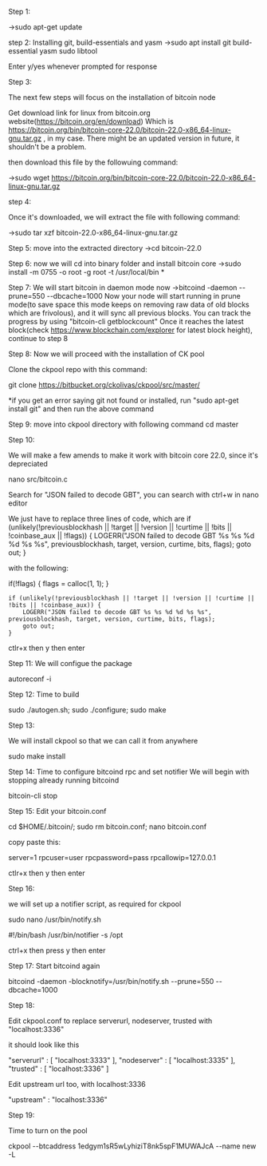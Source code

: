 Step 1:

->sudo apt-get update

step 2:
Installing git, build-essentials and yasm
->sudo apt install git build-essential yasm sudo libtool
 
Enter y/yes whenever prompted for response

Step 3:

The next few steps will focus on the installation of bitcoin node

Get download link for linux from bitcoin.org website(https://bitcoin.org/en/download)
Which is https://bitcoin.org/bin/bitcoin-core-22.0/bitcoin-22.0-x86_64-linux-gnu.tar.gz , in my case. There might be an updated version in future, it shouldn't be a problem.

then download this file by the followuing command:

->sudo wget https://bitcoin.org/bin/bitcoin-core-22.0/bitcoin-22.0-x86_64-linux-gnu.tar.gz

step 4:

Once it's downloaded, we will extract the file with following command:

->sudo tar xzf bitcoin-22.0-x86_64-linux-gnu.tar.gz


Step 5:
move into the extracted directory
->cd bitcoin-22.0


Step 6:
now we will cd into binary folder and install bitcoin core
->sudo install -m 0755 -o root -g root -t /usr/local/bin *

Step 7:
We will start bitcoin in daemon mode now
->bitcoind -daemon --prune=550 --dbcache=1000
Now your node will start running in prune mode(to save space this mode keeps on removing raw data of old blocks which are frivolous), and it will sync all previous blocks.
You can track the progress by using "bitcoin-cli getblockcount"
Once it reaches the latest block(check https://www.blockchain.com/explorer for latest block height), continue to step 8 

Step 8:
Now we will proceed with the installation of CK pool


Clone the ckpool repo with this command:

git clone https://bitbucket.org/ckolivas/ckpool/src/master/

*if you get an error saying git not found or installed, run "sudo apt-get install git" and then run the above command

Step 9:
move into ckpool directory with following command
cd master

Step 10:

We will make a few amends to make it work with bitcoin core 22.0, since it's depreciated

nano src/bitcoin.c

Search for "JSON failed to decode GBT", you can search with ctrl+w in nano editor

We just have to replace three lines of code, which are
if (unlikely(!previousblockhash || !target || !version || !curtime || !bits || !coinbase_aux || !flags)) {
 		LOGERR("JSON failed to decode GBT %s %s %d %d %s %s", previousblockhash, target, version, curtime, bits, flags);
 		goto out;
 	}
	
	
with the following:

if(!flags) {
		flags = calloc(1, 1);
	}

	if (unlikely(!previousblockhash || !target || !version || !curtime || !bits || !coinbase_aux)) {
 		LOGERR("JSON failed to decode GBT %s %s %d %d %s %s", previousblockhash, target, version, curtime, bits, flags);
 		goto out;
 	}
	

ctlr+x then y then enter
	
	


Step 11:
We will configue the package

autoreconf -i

Step 12:
Time to build

sudo  ./autogen.sh; sudo ./configure; sudo make

Step 13:

We will install ckpool so that we can call it from anywhere

sudo make install



Step 14:
Time to configure bitcoind rpc and set notifier
We will begin with stopping already running bitcoind

bitcoin-cli stop


Step 15:
Edit your bitcoin.conf

cd $HOME/.bitcoin/; sudo rm bitcoin.conf; nano bitcoin.conf

copy paste this:

server=1
rpcuser=user
rpcpassword=pass
rpcallowip=127.0.0.1


ctlr+x then y then enter



Step 16:

we will set up a notifier script, as required for ckpool

sudo nano /usr/bin/notify.sh

#!/bin/bash
/usr/bin/notifier -s /opt

ctrl+x then press y then enter


Step 17:
Start bitcoind again

bitcoind -daemon -blocknotify=/usr/bin/notify.sh --prune=550 --dbcache=1000



Step 18:

Edit ckpool.conf to replace serverurl, nodeserver, trusted with "localhost:3336"

it should look like this


"serverurl" : [
        "localhost:3333"
],
"nodeserver" : [
        "localhost:3335"
],
"trusted" : [
        "localhost:3336"
]


Edit upstream url too, with localhost:3336

"upstream" : "localhost:3336"

Step 19:

Time to turn on the pool

ckpool --btcaddress 1edgym1sR5wLyhiziT8nk5spF1MUWAJcA --name new -L
